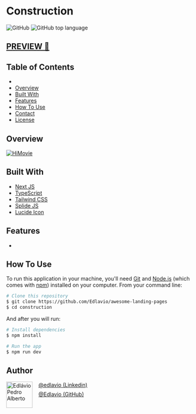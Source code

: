 # Construction

![GitHub](https://img.shields.io/github/license/Edlavio/awesome-landing-pages)
![GitHub top language](https://img.shields.io/github/languages/top/Edlavio/awesome-landing-pages)

## [PREVIEW 👀](https://construction-edlavio.vercel.app/)

## Table of Contents

-
- [Overview](#overview)
- [Built With](#built-with)
- [Features](#features)
- [How To Use](#how-to-use)
- [Contact](#contact)
- [License](#license)

## Overview

[![HiMovie](https://user-images.githubusercontent.com/79201879/236576700-0ab2afc0-cf6b-4cc2-bb7a-c6578eac1f40.png)](https://construction-edlavio.vercel.app/)

## Built With

- [Next JS](https://nextjs.org/)
- [TypeScript](https://www.typescriptlang.org/)
- [Tailwind CSS](https://tailwindcss.com/)
- [Splide JS](https://splidejs.com/)
- [Lucide Icon](lucide.dev/)

## Features

-

## How To Use

To run this application in your machine, you'll need [Git](https://git-scm.com) and [Node.js](https://nodejs.org/en/download/) (which comes with [npm](http://npmjs.com)) installed on your computer. From your command line:

```bash
# Clone this repository
$ git clone https://github.com/Edlavio/awesome-landing-pages
$ cd construction
```

And after you will run:

```bash
# Install dependencies
$ npm install

# Run the app
$ npm run dev
```

## Author

<div style="display:flex; gap:1rem;">
  <img src="https://github.com/Edlavio.png" alt="Edlávio Pedro Alberto" width="70px">
  <div style="display:flex; flex-direction:column; gap:0.5rem;">
    <a href="https://www.linkedin.com/in/edlavio/" target="_blank">@edlavio (Linkedin)</a>
    <a href="https://github.com/Edlavio" target="_blank">@Edlavio (GitHub)</a>
  </div>
</div>
